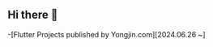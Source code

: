 ## Hi there 👋
-[Flutter Projects published by Yongjin.com][2024.06.26 ~]
<!--
[Flutter Projects published by Yongjin.com]
**Hw0o0c/Hw0o0c** is a ✨ _special_ ✨ repository because its `README.md` (this file) appears on your GitHub profile.

Here are some ideas to get you started:
[backjoon]()
- 🔭 I’m currently working on ...
- 🌱 I’m currently learning ...
- 👯 I’m looking to collaborate on ...
- 🤔 I’m looking for help with ...
- 💬 Ask me about ...
- 📫 How to reach me: ...
- 😄 Pronouns: ...
- ⚡ Fun fact: ...
-->
